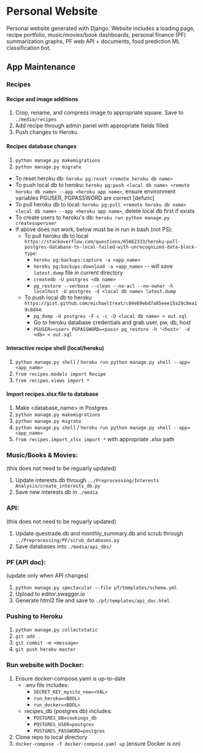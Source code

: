 # Personal Website
Personal website generated with Django. Website includes a loading page, recipe portfolio, music/movies/book dashboards, personal finance (PF) summarization graphs, PF web API + documents, food prediction ML classification bot.

## App Maintenance 
### Recipes
#### Recipe and image additions
1. Crop, rename, and compress image to appropriate square. Save to `./media/recipes`
2. Add recipe through admin panel with appropriate fields filled
3. Push changes to Heroku

#### Recipes database changes
1. `python manage.py makemigrations`
2. `python manage.py migrate`
- To reset heroku db: `heroku pg:reset <remote heroku db name>`
- To push local db to heroku: `heroku pg:push <local db name> <remote heroku db name> --app <heroku app name>`, ensure environment variables PGUSER, PGPASSWORD are correct [defunc]
- To pull heroku db to local: `heroku pg:pull <remote heroku db name> <local db name> --app <heroku app name>`, delete local db first if exists
- To create users to heroku's db: `heroku run python manage.py createsuperuser`
- If above does not work, below must be in run in bash (not PS):
    - To pull heroku db to local `https://stackoverflow.com/questions/65662333/heroku-pull-postgres-database-to-local-failed-with-unrecognized-data-block-type`: 
        - `heroku pg:backups:capture -a <app_name>`
        - `heroku pg:backups:download -a <app_name>` -- will save `latest.dump` file in current directory
        - `createdb -U postgres <db name>`
        - `pg_restore --verbose --clean --no-acl --no-owner -h localhost -U postgres -d <local db name> latest.dump`
    - To push local db to heroku `https://gist.github.com/michaeltreat/c04e69ebd7a85eee15a29c8ea19c8d44`:
       - `pg_dump -U postgres -F c -c -O <local db name> > out.sql`
       - Go to heroku database credentials and grab user, pw, db, host
       - `PGUSER=<user> PGPASSWORD=<pass> pg_restore -h '<host>' -d <db> < out.sql`


#### Interactive recipe shell (local/heroku)
1. `python manage.py shell` / `heroku run python manage.py shell --app=<app_name>`
2. `from recipes.models import Recipe`
3. `from recipes.views import *`

#### Import recipes.xlsx file to database
1. Make <database_name> in Postgres
2. `python manage.py makemigrations`
3. `python manage.py migrate`
4. `python manage.py shell` / `heroku run python manage.py shell --app=<app_name>`
5. `from recipes.import_xlsx import *` with appropriate .xlsx path

### Music/Books & Movies:
(this does not need to be reguarly updated)
1. Update interests.db through `../Preprocessing/Interests Analysis/create_interests_db.py`
2. Save new interests.db in `./media`

### API:
(this does not need to be reguarly updated)
1. Update questrade.db and monthly_summary.db and scrub through `../Preprocessing/PF/scrub_databases.py`
2. Save databases into `./media/api_dbs/`

### PF (API doc):
(update only when API changes)
1. `python manage.py spectacular --file pf/templates/schema.yml`
2. Upload to editor.swagger.io
3. Generate html2 file and save to `./pf/templates/api_doc.html`

### Pushing to Heroku
1) `python manage.py collectstatic`
2) `git add .`
3) `git commit -m <message>`
4) `git push heroku master`

### Run website with Docker:
1. Ensure docker-compose.yaml is up-to-date
    - .env file includes:
        - `SECRET_KEY_mysite_new=<VAL>`
        - `run_heroku=<BOOL>`
        - `run_docker=<BOOL>`
    - recipes_db (postgres db) includes:
        - `POSTGRES_DB=cookings_db`
        - `POSTGRES_USER=postgres`
        - `POSTGRES_PASSWORD=postgres`
2. Clone repo to local directory
3. `docker-compose -f docker-compose.yaml up` (ensure Docker is on)
